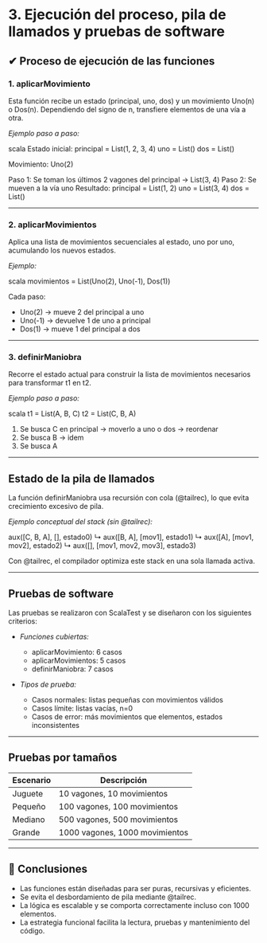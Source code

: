 # 3. Ejecución del proceso, pila de llamados y pruebas de software

## ✔ Proceso de ejecución de las funciones

###  1. aplicarMovimiento

Esta función recibe un estado (principal, uno, dos) y un movimiento Uno(n) o Dos(n). Dependiendo del signo de n, transfiere elementos de una vía a otra.

*Ejemplo paso a paso:*


scala
Estado inicial:
principal = List(1, 2, 3, 4)
uno = List()
dos = List()

Movimiento: Uno(2)

Paso 1: Se toman los últimos 2 vagones del principal → List(3, 4)
Paso 2: Se mueven a la vía uno
Resultado:
principal = List(1, 2)
uno = List(3, 4)
dos = List()



---

### 2. aplicarMovimientos

Aplica una lista de movimientos secuenciales al estado, uno por uno, acumulando los nuevos estados.

*Ejemplo:*

scala
movimientos = List(Uno(2), Uno(-1), Dos(1))

Cada paso:
- Uno(2) → mueve 2 del principal a uno
- Uno(-1) → devuelve 1 de uno a principal
- Dos(1) → mueve 1 del principal a dos


---

### 3. definirManiobra

Recorre el estado actual para construir la lista de movimientos necesarios para transformar t1 en t2.

*Ejemplo paso a paso:*

scala
t1 = List(A, B, C)
t2 = List(C, B, A)

1. Se busca C en principal → moverlo a uno o dos → reordenar
2. Se busca B → idem
3. Se busca A


---
## Estado de la pila de llamados

La función definirManiobra usa recursión con cola (@tailrec), lo que evita crecimiento excesivo de pila.

*Ejemplo conceptual del stack (sin @tailrec):*


aux([C, B, A], [], estado0)
↳ aux([B, A], [mov1], estado1)
↳ aux([A], [mov1, mov2], estado2)
↳ aux([], [mov1, mov2, mov3], estado3)


Con @tailrec, el compilador optimiza este stack en una sola llamada activa.

---

##  Pruebas de software

Las pruebas se realizaron con ScalaTest y se diseñaron con los siguientes criterios:

- *Funciones cubiertas:*
  - aplicarMovimiento: 6 casos
  - aplicarMovimientos: 5 casos
  - definirManiobra: 7 casos

- *Tipos de prueba:*
  - Casos normales: listas pequeñas con movimientos válidos
  - Casos límite: listas vacías, n=0
  - Casos de error: más movimientos que elementos, estados inconsistentes

---

##  Pruebas por tamaños

| Escenario | Descripción |
|----------|-------------|
| Juguete | 10 vagones, 10 movimientos |
| Pequeño | 100 vagones, 100 movimientos |
| Mediano | 500 vagones, 500 movimientos |
| Grande | 1000 vagones, 1000 movimientos |

---

## 🧠 Conclusiones

- Las funciones están diseñadas para ser puras, recursivas y eficientes.
- Se evita el desbordamiento de pila mediante @tailrec.
- La lógica es escalable y se comporta correctamente incluso con 1000 elementos.
- La estrategia funcional facilita la lectura, pruebas y mantenimiento del código.
